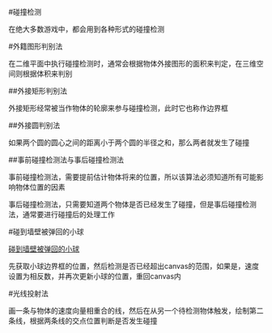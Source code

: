 #碰撞检测

在绝大多数游戏中，都会用到各种形式的碰撞检测

#外籍图形判别法

在二维平面中执行碰撞检测时，通常会根据物体外接图形的面积来判定，在三维空间则根据体积来判别

##外接矩形判别法

外接矩形经常被当作物体的轮廓来参与碰撞检测，此时它也称作边界框

##外接圆判别法

如果两个圆的圆心之间的距离小于两个圆的半径之和，那么两者就发生了碰撞

##事前碰撞检测法与事后碰撞检测法

事前碰撞检测法，需要提前估计物体将来的位置，所以该算法必须知道所有可能影响物体位置的因素

事后碰撞检测法，只需要知道两个物体是否已经发生了碰撞，但是事后碰撞检测法，通常要进行碰撞后的处理工作

#碰到墙壁被弹回的小球

[碰到墙壁被弹回的小球](/code/cp5/8-2-1.html)

先获取小球边界框的位置，然后检测是否已经超出canvas的范围，如果是，速度设置为相反数，并再次更新小球的位置，重回canvas内

#光线投射法

画一条与物体的速度向量相重合的线，然后在从另一个待检测物体触发，绘制第二条线，根据两条线的交点位置判断是否发生碰撞

